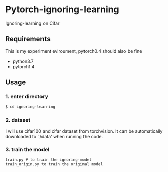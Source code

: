# Pytorch-ignoring-learning

Ignoring-learning on Cifar

## Requirements

This is my experiment eviroument, pytorch0.4 should also be fine
- python3.7
- pytorch1.4


## Usage

### 1. enter directory
```bash
$ cd ignoring-learning
```

### 2. dataset 
I will use cifar100 and cifar dataset from torchvision. It can be automatically downloaded to './data' when running the code.

### 3. train the model
```
train.py # to train the ignoring-model
train_origin.py to train the original model
```

